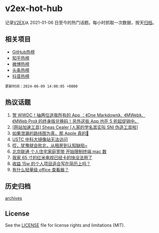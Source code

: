 # v2ex-hot-hub

 记录[V2EX](https://www.v2ex.com/)从 2021-01-06 日至今的热门话题。每小时抓取一次数据，按天[归档](archives)。
 
 ## 相关项目

- [GitHub热榜](https://github.com/it985/github-hot-hub)
- [知乎热榜](https://github.com/it985/zhihu-hot-hub)
- [微博热榜](https://github.com/it985/weibo-hot-hub)
- [头条热榜](https://github.com/it985/toutiao-hot-hub)
- [抖音热榜](https://github.com/it985/douyin-hot-hub)


 `更新时间：2024-06-09 14:08:05 +0800`

## 热议话题

1. [贺 WWDC！抽两位送我所有的 App ：《One Markdown》、《MWeb》、《MWeb Pro》 的终身版兑换码！另外这些 App 也在 5 折起促销中。](https://www.v2ex.com/t/1047951)
1. [[网站加速工具] Sheas Cealer [人家的学名其实叫 SNI 伪造工具啦]](https://www.v2ex.com/t/1047955)
1. [如果泄漏的路线图为真，那 Apple 真的💊](https://www.v2ex.com/t/1048018)
1. [USTC 中科大镜像站无法访问](https://www.v2ex.com/t/1047924)
1. [哎，犹豫就会败北，从租房到认知缺陷~](https://www.v2ex.com/t/1048041)
1. [北京联通 个人住宅家庭宽带 开始限制终端 mac 数](https://www.v2ex.com/t/1048045)
1. [我家 65 寸的红米电视已经卡的快没法用了](https://www.v2ex.com/t/1048008)
1. [收益 15w 的个人项目适合写在简历上吗？](https://www.v2ex.com/t/1048048)
1. [有什么轻量级 office 查看器？](https://www.v2ex.com/t/1047999)

## 历史归档

[archives](archives)

## License

See the [LICENSE](LICENSE) file for license rights and limitations (MIT).
